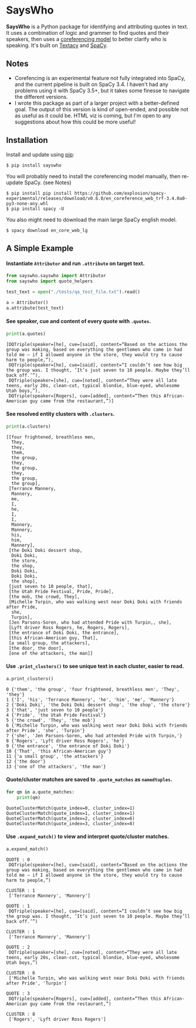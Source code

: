 # SaysWho
**SaysWho** is a Python package for identifying and attributing quotes in text. It uses a combination of logic and grammer to find quotes and their speakers, then uses a [coreferencing model](https://explosion.ai/blog/coref) to better clarify who is speaking. It's built on [Textacy](https://textacy.readthedocs.io/en/latest/) and [SpaCy](https://spacy.io/).



## Notes
- Corefencing is an experimental feature not fully integrated into SpaCy, and the current pipeline is built on SpaCy 3.4. I haven't had any problems using it with SpaCy 3.5+, but it takes some finesse to navigate the different versions.
- I wrote this package as part of a larger project with a better-defined goal. The output of this version is kind of open-ended, and possible not as useful as it could be. HTML viz is coming, but I'm open to any suggestions about how this could be more useful!

## Installation
Install and update using [pip](https://pip.pypa.io/en/stable/):

```
$ pip install sayswho
```

You will probably need to install the coreferencing model manually, then re-update SpaCy. (see Notes)

```
$ pip install pip install https://github.com/explosion/spacy-experimental/releases/download/v0.6.0/en_coreference_web_trf-3.4.0a0-py3-none-any.whl
$ pip install spacy -U
```

You also might need to download the main large SpaCy english model.

```
$ spacy download en_core_web_lg
```

## A Simple Example

#### Instantiate `Attributor` and run `.attribute` on target text.

```python
from sayswho.sayswho import Attributor
from sayswho import quote_helpers

test_text = open("./tests/qa_test_file.txt").read()

a = Attributor()
a.attribute(test_text)
```


#### See speaker, cue and content of every quote with `.quotes`.


```python
print(a.quotes)
```

   	[DQTriple(speaker=[he], cue=[said], content=“Based on the actions the group was making, based on everything the gentlemen who came in had told me — if I allowed anyone in the store, they would try to cause harm to people,”),
     DQTriple(speaker=[he], cue=[said], content=“I couldn’t see how big the group was. I thought, ’It’s just seven to 10 people. Maybe they’ll back off.’”),
     DQTriple(speaker=[she], cue=[noted], content=“They were all late teens, early 20s, clean-cut, typical blondie, blue-eyed, wholesome Utah boys,”),
     DQTriple(speaker=[Rogers], cue=[added], content=“Then this African-American guy came from the restaurant,”)]



#### See resolved entity clusters with `.clusters`.


```python
print(a.clusters)
```




   	[[four frightened, breathless men,
      They,
      they,
      them,
      the group,
      they,
      the group,
      they,
      the group,
      the group],
     [Terrance Mannery,
      Mannery,
      me,
      I,
      he,
      I,
      I,
      Mannery,
      Mannery,
      his,
      him,
      Mannery],
     [the Doki Doki dessert shop,
      Doki Doki,
      the store,
      the shop,
      Doki Doki,
      Doki Doki,
      the shop],
     [just seven to 10 people, that],
     [the Utah Pride Festival, Pride, Pride],
     [the mob, the crowd, They],
     [Michelle Turpin, who was walking west near Doki Doki with friends after Pride,
      she,
      Turpin],
     [Jen Parsons-Soren, who had attended Pride with Turpin,, she],
     [Lyft driver Ross Rogers, he, Rogers, Rogers],
     [the entrance of Doki Doki, the entrance],
     [this African-American guy, That],
     [a small group, the attackers],
     [the door, the door],
     [one of the attackers, the man]]



#### Use `.print_clusters()` to see unique text in each cluster, easier to read.


```python
a.print_clusters()
```

    0 {'them', 'the group', 'four frightened, breathless men', 'They', 'they'}
    1 {'I', 'his', 'Terrance Mannery', 'he', 'him', 'me', 'Mannery'}
    2 {'Doki Doki', 'the Doki Doki dessert shop', 'the shop', 'the store'}
    3 {'that', 'just seven to 10 people'}
    4 {'Pride', 'the Utah Pride Festival'}
    5 {'the crowd', 'They', 'the mob'}
    6 {'Michelle Turpin, who was walking west near Doki Doki with friends after Pride', 'she', 'Turpin'}
    7 {'she', 'Jen Parsons-Soren, who had attended Pride with Turpin,'}
    8 {'Rogers', 'Lyft driver Ross Rogers', 'he'}
    9 {'the entrance', 'the entrance of Doki Doki'}
    10 {'That', 'this African-American guy'}
    11 {'a small group', 'the attackers'}
    12 {'the door'}
    13 {'one of the attackers', 'the man'}


#### Quote/cluster matches are saved to `.quote_matches` as `namedtuples`.


```python
for qm in a.quote_matches:
    print(qm)
```

    QuoteClusterMatch(quote_index=0, cluster_index=1)
    QuoteClusterMatch(quote_index=1, cluster_index=1)
    QuoteClusterMatch(quote_index=2, cluster_index=6)
    QuoteClusterMatch(quote_index=3, cluster_index=8)


#### Use `.expand_match()` to view and interpret quote/cluster matches.


```python
a.expand_match()
```

    QUOTE : 0
     DQTriple(speaker=[he], cue=[said], content=“Based on the actions the group was making, based on everything the gentlemen who came in had told me — if I allowed anyone in the store, they would try to cause harm to people,”) 
    
    CLUSTER : 1
     ['Terrance Mannery', 'Mannery'] 
    
    QUOTE : 1
     DQTriple(speaker=[he], cue=[said], content=“I couldn’t see how big the group was. I thought, ’It’s just seven to 10 people. Maybe they’ll back off.’”) 
    
    CLUSTER : 1
     ['Terrance Mannery', 'Mannery'] 
    
    QUOTE : 2
     DQTriple(speaker=[she], cue=[noted], content=“They were all late teens, early 20s, clean-cut, typical blondie, blue-eyed, wholesome Utah boys,”) 
    
    CLUSTER : 6
     ['Michelle Turpin, who was walking west near Doki Doki with friends after Pride', 'Turpin'] 
    
    QUOTE : 3
     DQTriple(speaker=[Rogers], cue=[added], content=“Then this African-American guy came from the restaurant,”) 
    
    CLUSTER : 8
     ['Rogers', 'Lyft driver Ross Rogers'] 
    

